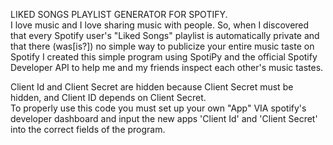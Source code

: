 LIKED SONGS PLAYLIST GENERATOR FOR SPOTIFY.<br/>
I love music and I love sharing music with people. So, when I discovered that every Spotify user's "Liked Songs" playlist is automatically private and that there (was[is?]) no simple way to publicize your entire music taste on Spotify I created this simple program using SpotiPy and the official Spotify Developer API to help me and my friends inspect each other's music tastes.<br/>

Client Id and Client Secret are hidden because Client Secret must be hidden, and Client ID depends on Client Secret.<br/>
To properly use this code you must set up your own "App" VIA spotify's developer dashboard and input the new apps 'Client Id' and 'Client Secret' into the correct fields of the program.<br/>
